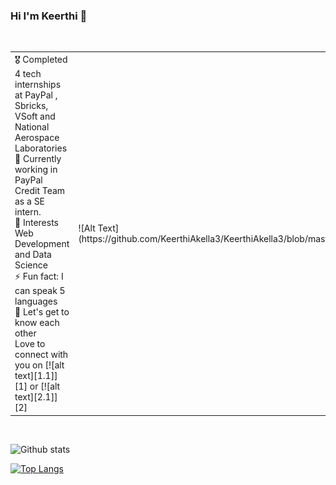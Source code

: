 ### Hi I'm Keerthi 👋

<br/>
<!-- Please don't remove this: Grab your social icons from https://github.com/carlsednaoui/gitsocial -->
<table border = "0">
   <td>
🎖 Completed 4 tech internships at PayPal , Sbricks, VSoft and National Aerospace Laboratories <br/>
🔭 Currently working in PayPal Credit Team as a SE intern. <br/>
🌱 Interests Web Development and Data Science <br/>
⚡ Fun fact: I can speak 5 languages <br/>
💭 Let's get to know each other <br/>
   Love to connect with you on  [![alt text][1.1]][1]  or   [![alt text][2.1]][2] 
   </td>


   <td>
 ![Alt Text](https://github.com/KeerthiAkella3/KeerthiAkella3/blob/master/89331370dfa611b339c113d9ae5c6647.gif)
</td>
  


  </table>


[1.1]: https://github.com/KeerthiAkella3/KeerthiAkella3/blob/master/twitter-16x16.png (twitter icon without padding)
[2.1]: https://github.com/KeerthiAkella3/KeerthiAkella3/blob/master/linkedIn.png (LinkedIn icon without padding)

[1]: http://www.twitter.com/KeerthyAkella
[2]: https://www.linkedin.com/in/keerthi-akella-02545a169



<br/>
<!-- Please don't remove this: Grab your social icons from https://github.com/carlsednaoui/gitsocial -->

![Github stats](https://github-readme-stats.vercel.app/api?username=KeerthiAkella3)
<br/>

[![Top Langs](https://github-readme-stats.vercel.app/api/top-langs/?username=KeerthiAkella3&layout=compact)](https://github.com/KeerthiAkella3/github-readme-stats)


